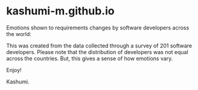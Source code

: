 # kashumi-m.github.io

Emotions shown to requirements changes by software developers across the world:

This was created from the data collected through a survey of 201 software developers. Please note that the distribution of developers was not equal across the countries. But, this gives a sense of how emotions vary. 

Enjoy!

Kashumi.
